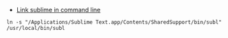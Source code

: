 - [Link sublime in command line](http://stackoverflow.com/questions/16199581/opening-sublime-text-on-command-line-as-subl-on-mac-os)
```
ln -s "/Applications/Sublime Text.app/Contents/SharedSupport/bin/subl" /usr/local/bin/subl
```
